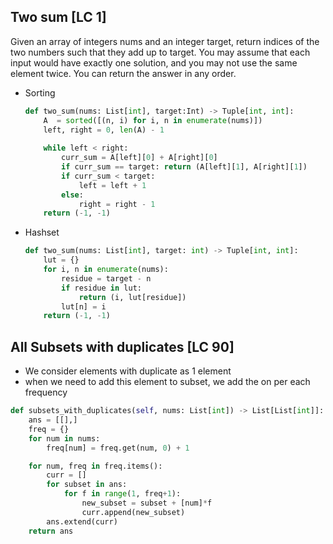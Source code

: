
## Two sum [LC 1]
Given an array of integers nums and an integer target, return indices of the two numbers such that they add up to target.
You may assume that each input would have exactly one solution, and you may not use the same element twice.
You can return the answer in any order.

- Sorting
    ```python
    def two_sum(nums: List[int], target:Int) -> Tuple[int, int]:
        A  = sorted([(n, i) for i, n in enumerate(nums)])
        left, right = 0, len(A) - 1
        
        while left < right:
            curr_sum = A[left][0] + A[right][0]
            if curr_sum == target: return (A[left][1], A[right][1])
            if curr_sum < target:
                left = left + 1
            else:
                right = right - 1
        return (-1, -1)

    ```
- Hashset
    ```python
    def two_sum(nums: List[int], target: int) -> Tuple[int, int]:
        lut = {}
        for i, n in enumerate(nums):
            residue = target - n
            if residue in lut:
                return (i, lut[residue])
            lut[n] = i
        return (-1, -1)
    ```


## All Subsets with duplicates [LC 90]
- We consider elements with duplicate as 1 element
- when we need to add this element to subset, we add the on per each frequency
```python
def subsets_with_duplicates(self, nums: List[int]) -> List[List[int]]:
    ans = [[],]
    freq = {}
    for num in nums:
        freq[num] = freq.get(num, 0) + 1

    for num, freq in freq.items():
        curr = []
        for subset in ans:
            for f in range(1, freq+1):
                new_subset = subset + [num]*f
                curr.append(new_subset)
        ans.extend(curr)
    return ans
```
